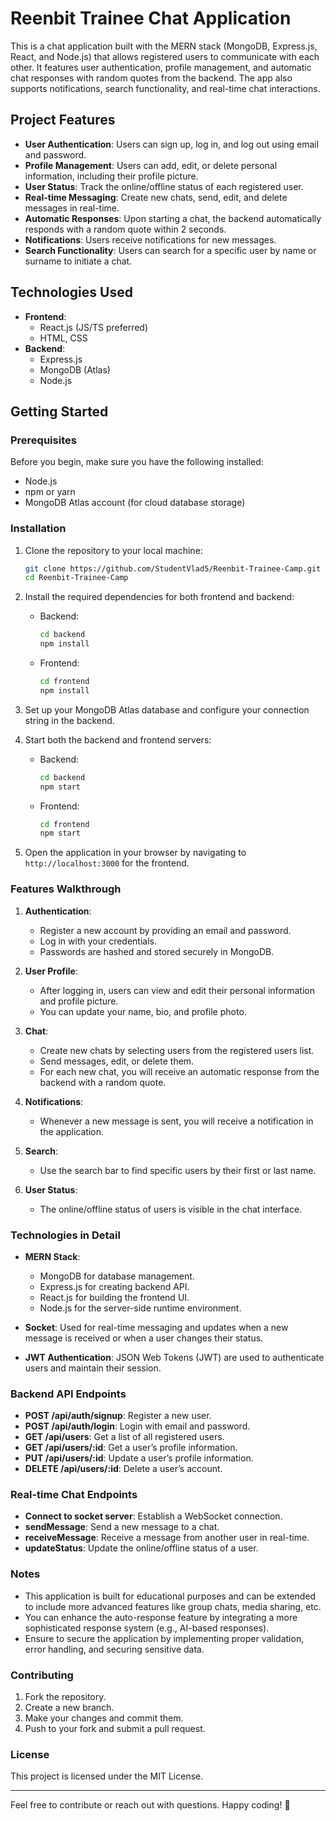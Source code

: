 # Reenbit Trainee Chat Application

This is a chat application built with the MERN stack (MongoDB, Express.js, React, and Node.js) that allows registered users to communicate with each other. It features user authentication, profile management, and automatic chat responses with random quotes from the backend. The app also supports notifications, search functionality, and real-time chat interactions.

## Project Features

- **User Authentication**: Users can sign up, log in, and log out using email and password.
- **Profile Management**: Users can add, edit, or delete personal information, including their profile picture.
- **User Status**: Track the online/offline status of each registered user.
- **Real-time Messaging**: Create new chats, send, edit, and delete messages in real-time.
- **Automatic Responses**: Upon starting a chat, the backend automatically responds with a random quote within 2 seconds.
- **Notifications**: Users receive notifications for new messages.
- **Search Functionality**: Users can search for a specific user by name or surname to initiate a chat.

## Technologies Used

- **Frontend**:
  - React.js (JS/TS preferred)
  - HTML, CSS
- **Backend**:
  - Express.js
  - MongoDB (Atlas)
  - Node.js

## Getting Started

### Prerequisites

Before you begin, make sure you have the following installed:

- Node.js
- npm or yarn
- MongoDB Atlas account (for cloud database storage)

### Installation

1. Clone the repository to your local machine:
   ```bash
   git clone https://github.com/StudentVlad5/Reenbit-Trainee-Camp.git
   cd Reenbit-Trainee-Camp
   ```

2. Install the required dependencies for both frontend and backend:

   - Backend:
     ```bash
     cd backend
     npm install
     ```

   - Frontend:
     ```bash
     cd frontend
     npm install
     ```

3. Set up your MongoDB Atlas database and configure your connection string in the backend.

4. Start both the backend and frontend servers:

   - Backend:
     ```bash
     cd backend
     npm start
     ```

   - Frontend:
     ```bash
     cd frontend
     npm start
     ```

5. Open the application in your browser by navigating to `http://localhost:3000` for the frontend.

### Features Walkthrough

1. **Authentication**: 
   - Register a new account by providing an email and password.
   - Log in with your credentials.
   - Passwords are hashed and stored securely in MongoDB.

2. **User Profile**: 
   - After logging in, users can view and edit their personal information and profile picture.
   - You can update your name, bio, and profile photo.

3. **Chat**:
   - Create new chats by selecting users from the registered users list.
   - Send messages, edit, or delete them.
   - For each new chat, you will receive an automatic response from the backend with a random quote.

4. **Notifications**:
   - Whenever a new message is sent, you will receive a notification in the application.

5. **Search**:
   - Use the search bar to find specific users by their first or last name.

6. **User Status**: 
   - The online/offline status of users is visible in the chat interface.

### Technologies in Detail

- **MERN Stack**:
  - MongoDB for database management.
  - Express.js for creating backend API.
  - React.js for building the frontend UI.
  - Node.js for the server-side runtime environment.
  
- **Socket**: Used for real-time messaging and updates when a new message is received or when a user changes their status.

- **JWT Authentication**: JSON Web Tokens (JWT) are used to authenticate users and maintain their session.

### Backend API Endpoints

- **POST /api/auth/signup**: Register a new user.
- **POST /api/auth/login**: Login with email and password.
- **GET /api/users**: Get a list of all registered users.
- **GET /api/users/:id**: Get a user’s profile information.
- **PUT /api/users/:id**: Update a user’s profile information.
- **DELETE /api/users/:id**: Delete a user’s account.

### Real-time Chat Endpoints 

- **Connect to socket server**: Establish a WebSocket connection.
- **sendMessage**: Send a new message to a chat.
- **receiveMessage**: Receive a message from another user in real-time.
- **updateStatus**: Update the online/offline status of a user.

### Notes

- This application is built for educational purposes and can be extended to include more advanced features like group chats, media sharing, etc.
- You can enhance the auto-response feature by integrating a more sophisticated response system (e.g., AI-based responses).
- Ensure to secure the application by implementing proper validation, error handling, and securing sensitive data.

### Contributing

1. Fork the repository.
2. Create a new branch.
3. Make your changes and commit them.
4. Push to your fork and submit a pull request.

### License

This project is licensed under the MIT License.

---

Feel free to contribute or reach out with questions. Happy coding! 🚀